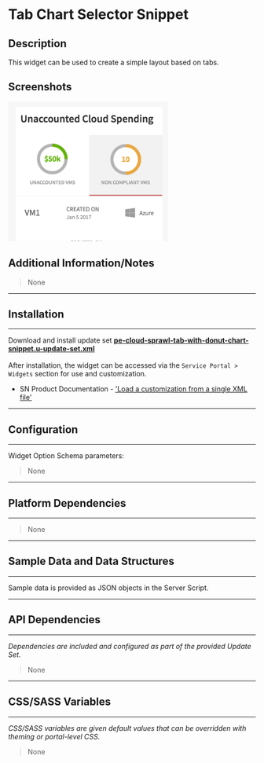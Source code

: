 # Tab Chart Selector Snippet

## Description

This widget can be used to create a simple layout based on tabs.

## Screenshots
![alt text](../images/pe-tab-chart-selector.png "Tab Chart Selector")

## Additional Information/Notes
> None
---
## Installation
---
Download and install update set **[pe-cloud-sprawl-tab-with-donut-chart-snippet.u-update-set.xml](https://github.com/platform-experience/serviceportal-widget-library/blob/master/pe-cloud-sprawl-tab-with-donut-chart-snippet/pe-cloud-sprawl-tab-with-donut-chart-snippet.u-update-set.xml)** <br/><br/>
After installation, the widget can be accessed via the `Service Portal > Widgets` section for use and customization.<br/>
* SN Product Documentation - ['Load a customization from a single XML file'](https://docs.servicenow.com/bundle/kingston-application-development/page/build/system-update-sets/task/t_SaveAnUpdateSetAsAnXMLFile.html)

---
## Configuration
---
Widget Option Schema parameters:
> None
---
## Platform Dependencies
---
> None
---
## Sample Data and Data Structures
---
Sample data is provided as JSON objects in the Server Script.

---
## API Dependencies
---
<i>Dependencies are included and configured as part of the provided Update Set.</i>
> None
---
## CSS/SASS Variables
---
_CSS/SASS variables are given default values that can be overridden with theming or portal-level CSS._
> None
